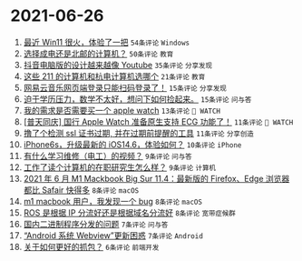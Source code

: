 # 2021-06-26

1. [最近 Win11 很火，体验了一把](https://www.v2ex.com/t/785901) `54条评论` `Windows`
1. [选择成电还是北邮的计算机？](https://www.v2ex.com/t/785907) `50条评论` `教育`
1. [抖音电脑版的设计越来越像 Youtube](https://www.v2ex.com/t/785875) `35条评论` `分享发现`
1. [这些 211 的计算机和杭电计算机选哪个](https://www.v2ex.com/t/785919) `21条评论` `教育`
1. [网易云音乐网页端登录只能扫码登录了！](https://www.v2ex.com/t/785880) `15条评论` `分享发现`
1. [迫于学历压力，数学不太好，想问下如何捡起来。](https://www.v2ex.com/t/785874) `15条评论` `问与答`
1. [我的需求是否需要买一个 apple watch](https://www.v2ex.com/t/785929) `13条评论` ` WATCH`
1. [[普天同庆] 国行 Apple Watch 准备原生支持 ECG 功能了！](https://www.v2ex.com/t/785931) `11条评论` ` WATCH`
1. [撸了个检测 ssl 证书过期, 并在过期前提醒的工具](https://www.v2ex.com/t/785904) `11条评论` `分享创造`
1. [iPhone6s，升级最新的 iOS14.6，体验如何？](https://www.v2ex.com/t/785898) `10条评论` `iPhone`
1. [有什么学习维修（电工）的视频？](https://www.v2ex.com/t/785921) `9条评论` `问与答`
1. [工作了读个计算机的在职研究生怎么样？](https://www.v2ex.com/t/785917) `9条评论` `计算机`
1. [2021 年 6 月 M1 Mackbook Big Sur 11.4：最新版的 Firefox、Edge 浏览器都比 Safair 快得多](https://www.v2ex.com/t/785915) `8条评论` `macOS`
1. [m1 macbook 用户，我发现一个 bug](https://www.v2ex.com/t/785888) `8条评论` `macOS`
1. [ROS 是根据 IP 分流好还是根据域名分流好](https://www.v2ex.com/t/785878) `8条评论` `宽带症候群`
1. [国内二进制程序分发的问题](https://www.v2ex.com/t/785887) `7条评论` `问与答`
1. [“Android 系统 Webview”更新困惑](https://www.v2ex.com/t/785879) `7条评论` `Android`
1. [关于如何更好的抓包？](https://www.v2ex.com/t/785899) `6条评论` `前端开发`
